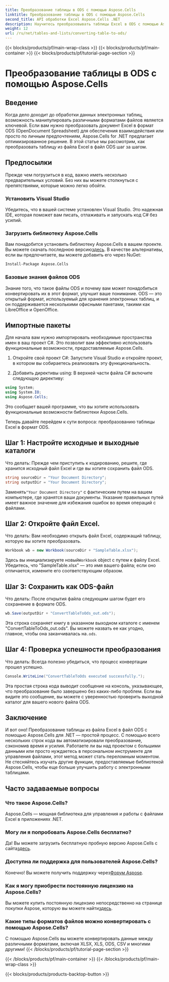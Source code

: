 ```yaml
---
title: Преобразование таблицы в ODS с помощью Aspose.Cells
linktitle: Преобразование таблицы в ODS с помощью Aspose.Cells
second_title: API обработки Excel Aspose.Cells .NET
description: Научитесь преобразовывать таблицы Excel в ODS с помощью Aspose.Cells для .NET с помощью нашего простого пошагового руководства.
weight: 12
url: /ru/net/tables-and-lists/converting-table-to-ods/
---
```


{{< blocks/products/pf/main-wrap-class >}}
{{< blocks/products/pf/main-container >}}
{{< blocks/products/pf/tutorial-page-section >}}

# Преобразование таблицы в ODS с помощью Aspose.Cells

## Введение

Когда дело доходит до обработки данных электронных таблиц, возможность манипулировать различными форматами файлов является ключевой. Если вам нужно преобразовать документ Excel в формат ODS (OpenDocument Spreadsheet) для обеспечения взаимодействия или просто по личным предпочтениям, Aspose.Cells for .NET предлагает оптимизированное решение. В этой статье мы рассмотрим, как преобразовать таблицу из файла Excel в файл ODS шаг за шагом.

## Предпосылки

Прежде чем погрузиться в код, важно иметь несколько предварительных условий. Без них вы можете столкнуться с препятствиями, которые можно легко обойти.

### Установить Visual Studio

Убедитесь, что в вашей системе установлен Visual Studio. Это надежная IDE, которая поможет вам писать, отлаживать и запускать код C# без усилий.

### Загрузить библиотеку Aspose.Cells

 Вам понадобится установить библиотеку Aspose.Cells в вашем проекте. Вы можете скачать последнюю версию[здесь](https://releases.aspose.com/cells/net/). В качестве альтернативы, если вы предпочитаете, вы можете добавить его через NuGet:

```bash
Install-Package Aspose.Cells
```

### Базовые знания файлов ODS

Знание того, что такое файлы ODS и почему вам может понадобиться конвертировать их в этот формат, улучшит ваше понимание. ODS — это открытый формат, используемый для хранения электронных таблиц, и он поддерживается несколькими офисными пакетами, такими как LibreOffice и OpenOffice.

## Импортные пакеты

Для начала вам нужно импортировать необходимые пространства имен в ваш проект C#. Это позволит вам эффективно использовать функциональные возможности, предоставляемые Aspose.Cells.

1. Откройте свой проект C#:
Запустите Visual Studio и откройте проект, в котором вы собираетесь реализовать эту функциональность.

2. Добавить директивы using:
В верхней части файла C# включите следующую директиву:

```csharp
using System;
using System.IO;
using Aspose.Cells;
```

Это сообщает вашей программе, что вы хотите использовать функциональные возможности библиотеки Aspose.Cells.

Теперь давайте перейдем к сути вопроса: преобразованию таблицы Excel в формат ODS. 

## Шаг 1: Настройте исходные и выходные каталоги

Что делать:
Прежде чем приступить к кодированию, решите, где хранится исходный файл Excel и где вы хотите сохранить файл ODS.

```csharp
string sourceDir = "Your Document Directory";
string outputDir = "Your Document Directory";
```

 Заменять`"Your Document Directory"` с фактическим путем на вашем компьютере, где хранятся ваши документы. Указание правильных путей имеет важное значение для избежания ошибок во время операций с файлами.

## Шаг 2: Откройте файл Excel.

Что делать:
Вам необходимо открыть файл Excel, содержащий таблицу, которую вы хотите преобразовать.

```csharp
Workbook wb = new Workbook(sourceDir + "SampleTable.xlsx");
```

 Здесь вы инициализируете новый`Workbook` object с путем к файлу Excel. Убедитесь, что "SampleTable.xlsx" — это имя вашего файла; если оно отличается, измените его соответствующим образом.

## Шаг 3: Сохранить как ODS-файл

Что делать:
После открытия файла следующим шагом будет его сохранение в формате ODS.

```csharp
wb.Save(outputDir + "ConvertTableToOds_out.ods");
```

Эта строка сохраняет книгу в указанном выходном каталоге с именем "ConvertTableToOds_out.ods". Вы можете назвать ее как угодно, главное, чтобы она заканчивалась на`.ods`.

## Шаг 4: Проверка успешности преобразования

Что делать:
Всегда полезно убедиться, что процесс конвертации прошел успешно.

```csharp
Console.WriteLine("ConvertTableToOds executed successfully.");
```

Эта простая строка кода выводит сообщение на консоль, указывающее, что преобразование было завершено без каких-либо проблем. Если вы видите это сообщение, вы можете с уверенностью проверить выходной каталог для вашего нового файла ODS.

## Заключение

И вот оно! Преобразование таблицы из файла Excel в файл ODS с помощью Aspose.Cells для .NET — простой процесс. С помощью всего нескольких строк кода вы автоматизировали преобразование, сэкономив время и усилия. Работаете ли вы над проектом с большими данными или просто нуждаетесь в персональном инструменте для управления файлами, этот метод может стать переломным моментом. Не стесняйтесь изучать другие функции, предоставляемые библиотекой Aspose.Cells, чтобы еще больше улучшить работу с электронными таблицами.

## Часто задаваемые вопросы

### Что такое Aspose.Cells?
Aspose.Cells — мощная библиотека для управления и работы с файлами Excel в приложениях .NET. 

### Могу ли я попробовать Aspose.Cells бесплатно?
 Да! Вы можете загрузить бесплатную пробную версию Aspose.Cells с сайта[здесь](https://releases.aspose.com/).

### Доступна ли поддержка для пользователей Aspose.Cells?
 Конечно! Вы можете получить поддержку через[Форум Aspose](https://forum.aspose.com/c/cells/9).

### Как я могу приобрести постоянную лицензию на Aspose.Cells?
 Вы можете купить постоянную лицензию непосредственно на странице покупки Aspose, которую вы можете найти[здесь](https://purchase.aspose.com/buy).

### Какие типы форматов файлов можно конвертировать с помощью Aspose.Cells?
С помощью Aspose.Cells вы можете конвертировать данные между различными форматами, включая XLSX, XLS, ODS, CSV и многими другими!
{{< /blocks/products/pf/tutorial-page-section >}}

{{< /blocks/products/pf/main-container >}}
{{< /blocks/products/pf/main-wrap-class >}}

{{< blocks/products/products-backtop-button >}}
